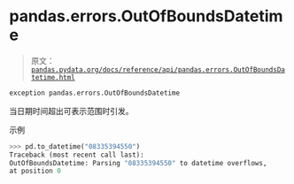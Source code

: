# pandas.errors.OutOfBoundsDatetime

> 原文：[`pandas.pydata.org/docs/reference/api/pandas.errors.OutOfBoundsDatetime.html`](https://pandas.pydata.org/docs/reference/api/pandas.errors.OutOfBoundsDatetime.html)

```py
exception pandas.errors.OutOfBoundsDatetime
```

当日期时间超出可表示范围时引发。

示例

```py
>>> pd.to_datetime("08335394550")
Traceback (most recent call last):
OutOfBoundsDatetime: Parsing "08335394550" to datetime overflows,
at position 0 
```
